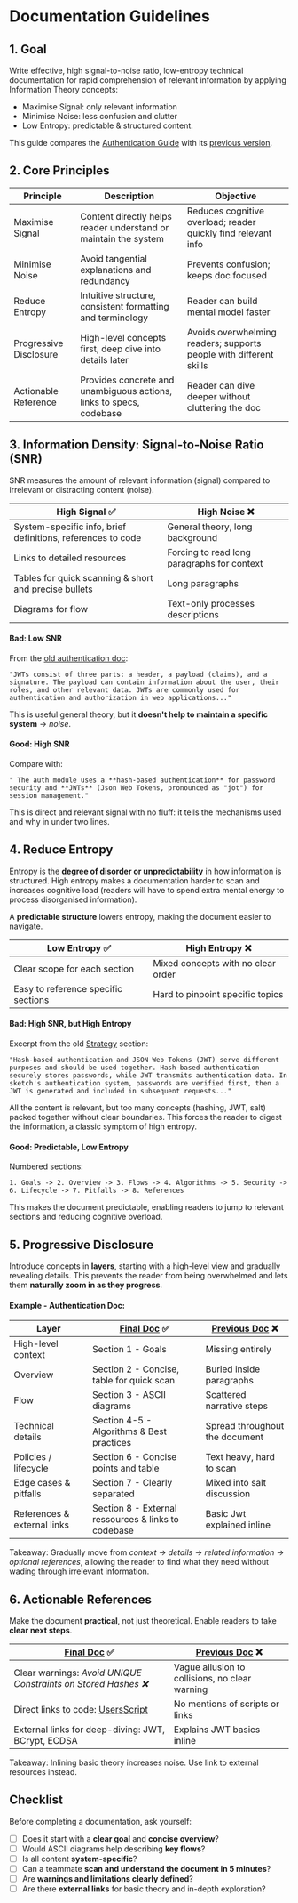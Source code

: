 # Documentation Guidelines

## 1. Goal 

Write effective, high signal-to-noise ratio, low-entropy technical documentation for rapid comprehension of relevant information by applying Information Theory concepts:

* Maximise Signal: only relevant information
* Minimise Noise: less confusion and clutter
* Low Entropy: predictable & structured content.

This guide compares the [Authentication Guide](../../auth/README.md) with its [previous version](https://github.com/rafaelfiume/sketch/blob/c7604e84843a07c6cba269adadb7b911c8558baa/docs/Auth.md).


## 2. Core Principles

| Principle               | Description                                                          | Objective                  |
|-------------------------|----------------------------------------------------------------------|--------------------------- |
| Maximise Signal         | Content directly helps reader understand or maintain the system      | Reduces cognitive overload; reader quickly find relevant info |
| Minimise Noise          | Avoid tangential explanations and redundancy                         | Prevents confusion; keeps doc focused |
| Reduce Entropy          | Intuitive structure, consistent formatting and terminology           | Reader can build mental model faster |   
| Progressive Disclosure  | High-level concepts first, deep dive into details later              | Avoids overwhelming readers; supports people with different skills |
| Actionable Reference    | Provides concrete and unambiguous actions, links to specs, codebase  | Reader can dive deeper without cluttering the doc |


## 3. Information Density: Signal-to-Noise Ratio (SNR)

SNR measures the amount of relevant information (signal) compared to irrelevant or distracting content (noise).

| High Signal ✅                                              | High Noise ❌                |
| ------------------------------------------------------------| -----------------------------------|
| System-specific info, brief definitions, references to code | General theory, long background |
| Links to detailed resources                                 | Forcing to read long paragraphs for context |
| Tables for quick scanning & short and precise bullets       | Long paragraphs                   |
| Diagrams for flow                                           | Text-only processes descriptions  |

#### Bad: Low SNR

From the [old authentication doc](https://github.com/rafaelfiume/sketch/blob/c7604e84843a07c6cba269adadb7b911c8558baa/docs/Auth.md):

    "JWTs consist of three parts: a header, a payload (claims), and a signature. The payload can contain information about the user, their roles, and other relevant data. JWTs are commonly used for authentication and authorization in web applications..."

This is useful general theory, but it **doesn't help to maintain a specific system** -> _noise_.

#### Good: High SNR

Compare with:

    " The auth module uses a **hash-based authentication** for password security and **JWTs** (Json Web Tokens, pronounced as "jot") for session management."

This is direct and relevant signal with no fluff: it tells the mechanisms used and why in under two lines.


## 4. Reduce Entropy

Entropy is the **degree of disorder or unpredictability** in how information is structured.
High entropy makes a documentation harder to scan and increases cognitive load (readers will have to spend extra mental energy to process disorganised information).

A **predictable structure** lowers entropy, making the document easier to navigate.

| Low Entropy ✅                                | High Entropy ❌                |
| ----------------------------------------------| -----------------------------------|
| Clear scope for each section                  | Mixed concepts with no clear order  |
| Easy to reference specific sections           | Hard to pinpoint specific topics   |

#### Bad: High SNR, but High Entropy

Excerpt from the old [Strategy](https://github.com/rafaelfiume/sketch/blob/c7604e84843a07c6cba269adadb7b911c8558baa/docs/Auth.md#strategy) section:

    "Hash-based authentication and JSON Web Tokens (JWT) serve different purposes and should be used together. Hash-based authentication securely stores passwords, while JWT transmits authentication data. In sketch's authentication system, passwords are verified first, then a JWT is generated and included in subsequent requests..."

All the content is relevant, but too many concepts (hashing, JWT, salt) packed together without clear boundaries.
This forces the reader to digest the information, a classic symptom of high entropy.

#### Good: Predictable, Low Entropy

Numbered sections:

    1. Goals -> 2. Overview -> 3. Flows -> 4. Algorithms -> 5. Security -> 6. Lifecycle -> 7. Pitfalls -> 8. References

This makes the document predictable, enabling readers to jump to relevant sections and reducing cognitive overload.


## 5. Progressive Disclosure

Introduce concepts in **layers**, starting with a high-level view and gradually revealing details.
This prevents the reader from being overwhelmed and lets them **naturally zoom in as they progress**.

#### Example - Authentication Doc:

| Layer                          | [Final Doc](../../auth/README.md) ✅                | [Previous Doc](https://github.com/rafaelfiume/sketch/blob/c7604e84843a07c6cba269adadb7b911c8558baa/docs/Auth.md) ❌  |
| -------------------------------| ----------------------------------------------------| ------------------------------------------------|
| High-level context             | Section 1 - Goals                                   | Missing entirely                                |
| Overview                       | Section 2 - Concise, table for quick scan           | Buried inside paragraphs                        |
| Flow                           | Section 3 - ASCII diagrams                          | Scattered narrative steps                       |
| Technical details              | Section 4-5 - Algorithms & Best practices           | Spread throughout the document                  |
| Policies / lifecycle           | Section 6 - Concise points and table                | Text heavy, hard to scan                        |
| Edge cases & pitfalls          | Section 7 - Clearly separated                       | Mixed into salt discussion                      |
| References & external links    | Section 8 - External ressources & links to codebase | Basic Jwt explained inline                      |

Takeaway: Gradually move from _context -> details -> related information -> optional references_, allowing the reader to find what they need without wading through irrelevant information.


## 6. Actionable References

Make the document **practical**, not just theoretical.
Enable readers to take **clear next steps**.

|  [Final Doc](../../auth/README.md) ✅                          | [Previous Doc](https://github.com/rafaelfiume/sketch/blob/c7604e84843a07c6cba269adadb7b911c8558baa/docs/Auth.md) ❌  | 
|----------------------------------------------------------------|----------------------------------------------------|
| Clear warnings: _Avoid UNIQUE Constraints on Stored Hashes ❌_ | Vague allusion to collisions, no clear warning |
| Direct links to code: [UsersScript](../../auth/src/main/scala/org/fiume/sketch/auth/scripts/UsersScript.scala) | No mentions of scripts or links |
| External links for deep-diving: JWT, BCrypt, ECDSA             | Explains JWT basics inline                     |

Takeaway: Inlining basic theory increases noise. Use link to external resources instead.


## Checklist

Before completing a documentation, ask yourself:

* [ ] Does it start with a **clear goal** and **concise overview**?
* [ ] Would ASCII diagrams help describing **key flows**?
* [ ] Is all content **system-specific**?
* [ ] Can a teammate **scan and understand the document in 5 minutes**?
* [ ] Are **warnings and limitations clearly defined**?
* [ ] Are there **external links** for basic theory and in-depth exploration?
